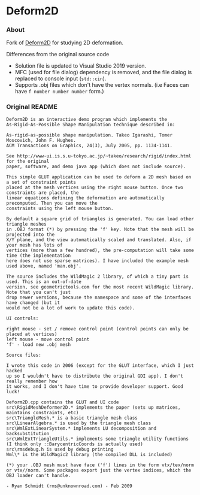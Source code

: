 # Deform2D

### About

Fork of [Deform2D](https://www.dgp.toronto.edu/~rms/software/Deform2D/index.html) for studying 2D deformation.

Differences from the original source code
- Solution file is updated to Visual Studio 2019 version.
- MFC (used for file dialog) dependency is removed, and the file dialog is replaced to console input (`std::cin`).
- Supports .obj files which don't have the vertex normals. (i.e Faces can have `f number number number` form.)

### Original README

```text
Deform2D is an interactive demo program which implements the 
As-Rigid-As-Possible Shape Manipulation technique described in:

As-rigid-as-possible shape manipulation. Takeo Igarashi, Tomer Moscovich, John F. Hughes. 
ACM Transactions on Graphics, 24(3), July 2005, pp. 1134-1141. 

See http://www-ui.is.s.u-tokyo.ac.jp/~takeo/research/rigid/index.html for the original
paper, software, and demo java app (which does not include source).

This simple GLUT application can be used to deform a 2D mesh based on a set of constraint points 
placed at the mesh vertices using the right mouse button. Once two constraints are placed, the 
linear equations defining the deformation are automatically precomputed. Then you can move the 
constraints using the left mouse button. 

By default a square grid of triangles is generated. You can load other triangle meshes 
in .OBJ format (*) by pressing the 'f' key. Note that the mesh will be projected into the 
X/Y plane, and the view automatically scaled and translated. Also, if your mesh has lots of 
vertices (more than a few hundred), the pre-computation will take some time (the implementation 
here does not use sparse matrices). I have included the example mesh used above, named 'man.obj'.

The source includes the WildMagic 2 library, of which a tiny part is used. This is an out-of-date 
version, see geometrictools.com for the most recent WildMagic library. Note that you can't just 
drop newer versions, because the namespace and some of the interfaces have changed (but it 
would not be a lot of work to update this code).

UI controls:

right mouse - set / remove control point (control points can only be placed at vertices)
left mouse - move control point
'f' - load new .obj mesh

Source files:

I wrote this code in 2006 (except for the GLUT interface, which I just hacked 
up so I wouldn't have to distribute the original GDI app). I don't really remember how 
it works, and I don't have time to provide developer support. Good luck!

Deform2D.cpp contains the GLUT and UI code
src\RigidMeshDeformer2D.* implements the paper (sets up matrices, maintains constraints, etc)
src\TriangleMesh.* is a basic triangle mesh class
src\LinearAlgebra.* is used by the triangle mesh class
src\WmlExtLinearSystem.* implements LU decomposition and backsubstitution
src\WmlExtTriangleUtils.* implements some triangle utility functions (I think only ::BarycentricCoords is actually used)
src\rmsdebug.h is used by debug printing
Wml\* is the WildMagic2 library (the compiled DLL is included)

(*) your .OBJ mesh must have face ('f') lines in the form vtx/tex/norm or vtx//norm. Some packages export just the vertex indices, which the OBJ loader can't handle.

- Ryan Schmidt (rms@unknownroad.com) - Feb 2009 
```
